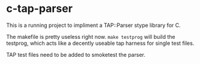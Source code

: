 c-tap-parser
============

This is a running project to impliment a TAP::Parser stype library for C.

The makefile is pretty useless right now.  `make testprog` will build the testprog,
which acts like a decently useable tap harness for single test files.

TAP test files need to be added to smoketest the parser.
